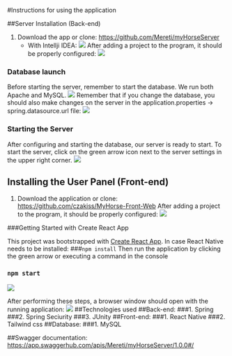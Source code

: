 #Instructions for using the application

##Server Installation (Back-end)
1. Download the app or clone: https://github.com/Mereti/myHorseServer
    * With Intellji IDEA: ![](https://drive.google.com/file/d/1aCBEvJsGtlXCFtoay7jSQ8ktFU4l2ZES/view)
      After adding a project to the program, it should be properly configured: ![](https://drive.google.com/file/d/1cBT5lEPceIOmCwx-K30m8bUGa5BEgwbz/view)

### Database launch
Before starting the server, remember to start the database. We run both Apache and MySQL. ![](https://drive.google.com/file/d/1e-JjzV6RvglRr1IM7LbsMupPXyEBvONx/view)
Remember that if you change the database, you should also make changes on the server in the application.properties -> spring.datasource.url file: ![](https://drive.google.com/file/d/1z8NMq8O32MuS4e_f0BOGqqoxaT7bPym0/view)
### Starting the Server
After configuring and starting the database, our server is ready to start. To start the server, click on the green arrow icon next to the server settings in the upper right corner. ![](https://drive.google.com/file/d/1zrv4mSxE6AcsdfNGwQy6l82ZH1sOW9kR/view)

## Installing the User Panel (Front-end)
1. Download the application or clone: https://github.com/czakiss/MyHorse-Front-Web
   After adding a project to the program, it should be properly configured: ![](https://drive.google.com/file/d/137hTxYrC4XvgZgJGj_xMQsO7X6eW7Nna/view)
   

###Getting Started with Create React App

This project was bootstrapped with [Create React App](https://github.com/facebook/create-react-app).
In case React Native needs to be installed: 
###`npm install`
Then run the application by clicking the green arrow or executing a command in the console
### `npm start`
![](https://drive.google.com/file/d/1BlAfY_pS3tzCMfK-nvFtZ4IBLpHtx93z/view)

After performing these steps, a browser window should open with the running application: ![](https://drive.google.com/file/d/13Vd4u48OPdQZY9DfuSjqRRcB10g_fWVu/view)
##Technologies used
##Back-end:
###1. Spring
###2. Spring Seciurity
###3. JUnity
##Front-end:
###1. React Native
###2. Tailwind css
##Database: 
###1. MySQL

##Swagger documentation: 
https://app.swaggerhub.com/apis/Mereti/myHorseServer/1.0.0#/
